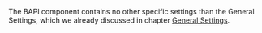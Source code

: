The BAPI component contains no other specific settings than the General Settings, which we already discussed in chapter 
[General Settings](../getting-started/general-settings).